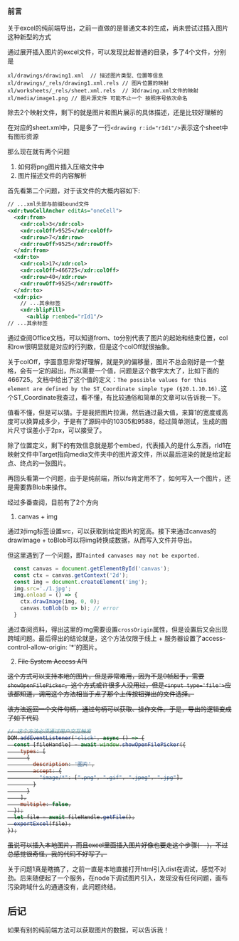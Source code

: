 ### 前言
关于excel的纯前端导出，之前一直做的是普通文本的生成，尚未尝试过插入图片这种新型的方式

通过展开插入图片的excel文件，可以发现比起普通的目录，多了4个文件，分别是
```
xl/drawings/drawing1.xml  // 描述图片类型、位置等信息
xl/drawings/_rels/drawing1.xml.rels // 图片位置的映射
xl/worksheets/_rels/sheet.xml.rels  // 对drawing.xml文件的映射
xl/media/image1.png // 图片源文件 可能不止一个 按照序号依次命名
```
除去2个映射文件，剩下的就是图片和图片展示的具体描述，还是比较好理解的

在对应的sheet.xml中，只是多了一行``<drawing r:id="rId1"/>``表示这个sheet中有图形资源

那么现在就有两个问题

1. 如何将png图片插入压缩文件中
2. 图片描述文件的内容解析

首先看第二个问题，对于该文件的大概内容如下:
```xml
// ...xml头部与前缀bound文件
<xdr:twoCellAnchor editAs="oneCell">
  <xdr:from>
    <xdr:col>3</xdr:col>
    <xdr:colOff>9525</xdr:colOff>
    <xdr:row>7</xdr:row>
    <xdr:rowOff>9525</xdr:rowOff>
  </xdr:from>
  <xdr:to>
    <xdr:col>17</xdr:col>
    <xdr:colOff>466725</xdr:colOff>
    <xdr:row>40</xdr:row>
    <xdr:rowOff>9525</xdr:rowOff>
  </xdr:to>
  <xdr:pic>
    // ...其余标签
    <xdr:blipFill>
      <a:blip r:embed="rId1"/>
// ...其余标签
```
通过查阅Office文档，可以知道from、to分别代表了图片的起始和结束位置，col和row很明显就是对应的行列数，但是这个colOff就很抽象。

关于colOff，字面意思非常好理解，就是列的偏移量，图片不总会刚好是一个整格，会有一定的超出，所以需要一个值，问题是这个数字太大了，比如下面的466725。文档中给出了这个值的定义：``The possible values for this element are defined by the ST_Coordinate simple type (§20.1.10.16).``这个ST_Coordinate我查过，看不懂，有比较通俗和简单的文章可以告诉我一下。

值看不懂，但是可以猜。于是我把图片拉满，然后通过最大值，来算1的宽度或高度可以换算成多少，于是有了源码中的10305和9588，经过简单测试，生成的图片尺寸误差小于2px，可以接受了。

除了位置定义，剩下的有效信息就是那个embed，代表插入的是什么东西，rId1在映射文件中Target指向media文件夹中的图片源文件，所以最后渲染的就是给定起点、终点的一张图片。

再回头看第一个问题，由于是纯前端，所以fs肯定用不了，如何写入一个图片，还是需要靠Blob来操作。

经过多番查阅，目前有了2个方向
1. canvas + img

通过对img标签设置src，可以获取到给定图片的宽高。接下来通过canvas的drawImage + toBlob可以将img转换成数据，从而写入文件并导出。

但这里遇到了一个问题，即``Tainted canvases may not be exported.``
```js
  const canvas = document.getElementById('canvas');
  const ctx = canvas.getContext('2d');
  const img = document.createElement('img');
  img.src='./1.jpg';
  img.onload = () => {
    ctx.drawImage(img, 0, 0);
    canvas.toBlob(b => b); // error
  } 
```
通过查阅资料，得出这里的img需要设置``crossOrigin``属性，但是设置后又会出现跨域问题。最后得出的结论就是，这个方法仅限于线上 + 服务器设置了access-control-allow-origin: '*'的图片。

<del>

2. File System Access API

这个方式可以支持本地的图片，但是非常难用，因为不是0帧起手，需要``showOpenFilePicker``。这个方式或许很多人没用过，但是``<input type='file'>``应该都知道，调用这个方法相当于点了那个上传按钮弹出的文件选择。

该方法返回一个文件句柄，通过句柄可以获取、操作文件。于是，导出的逻辑变成了如下代码
```js
// 这个方法必须通过用户交互触发
DOM.addEventListener('click', async () => {
  const [fileHandle] = await window.showOpenFilePicker({
    types: [
      {
        description: '图片',
        accept: {
          "image/*": [".png", ".gif", ".jpeg", ".jpg"],
        }
      }
    ],
    multiple: false,
  });
  let file = await fileHandle.getFile();
  exportExcel(file);
});
```
虽说可以插入本地图片，而且excel里面插入图片好像也要走这个步骤(- -)，不过总感觉很奇怪，我的代码不好写了。

</del>

关于问题1真是瞎搞了，之前一直是本地直接打开html引入dist在调试，感觉不对劲。后来随便起了一个服务，在node下调试图片引入，发现没有任何问题，画布污染跨域什么的通通没有，此问题终结。

## 后记

如果有别的纯前端方法可以获取图片的数据，可以告诉我！